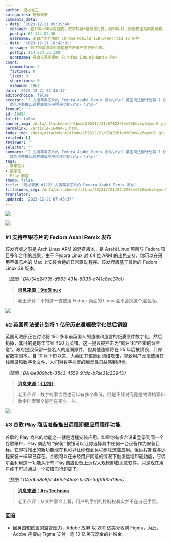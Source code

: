 ```yaml
---
author: 硬核老王
categories: 硬核观察
comments_data:
- date: '2023-12-21 09:39:40'
  message: 在10年~50年范围内，数字档案+备份更可靠，而50年以上则是物理档案更可靠。因为数字档案方便备份制作副本，如果没人维护，50年后存储介质和文件格式等都会变得不确定。说不定100年以后电脑手机已经成为历史，被更强大的交互方式取代。
  postip: 61.144.82.36
  username: 来自广东广州的 Chrome Mobile 119.0|Android 10 用户
- date: '2023-12-21 18:42:01'
  message: 数字档案可靠的前提是不断维护并更新介质。
  postip: 114.224.32.128
  username: 来自江苏无锡的 Firefox 120.0|Ubuntu 用户
count:
  commentnum: 2
  favtimes: 0
  likes: 0
  sharetimes: 0
  viewnum: 1961
date: '2023-12-21 07:43:37'
editorchoice: false
excerpt: "? 支持苹果芯片的 Fedora Asahi Remix 发布\r\n? 英国司法部计划将 1 亿份历史遗嘱数字化然后销毁\r\n? 谷歌 Play
  商店准备推出远程卸载应用程序功能\r\n» \r\n»"
fromurl: ''
id: 16494
islctt: false
banner_img: /data/attachment/album/202312/21/074226fvm960mvkv6mymn9.jpg
permalink: /article-16494-1.html
index_img: /data/attachment/album/202312/21/074226fvm960mvkv6mymn9.jpg
related: []
reviewer: ''
selector: ''
summary: "? 支持苹果芯片的 Fedora Asahi Remix 发布\r\n? 英国司法部计划将 1 亿份历史遗嘱数字化然后销毁\r\n? 谷歌 Play
  商店准备推出远程卸载应用程序功能\r\n» \r\n»"
tags:
- 苹果芯片
- 数字化
- Play 商店
thumb: false
title: '硬核观察 #1222 支持苹果芯片的 Fedora Asahi Remix 发布'
titleindex_img: /data/attachment/album/202312/21/074226fvm960mvkv6mymn9.jpg
translator: ''
updated: '2023-12-21 07:43:37'
---
```


![](/data/attachment/album/202312/21/074226fvm960mvkv6mymn9.jpg)


![](/data/attachment/album/202312/21/074239ipe5aq22e3022y51.png)


### #1 支持苹果芯片的 Fedora Asahi Remix 发布


该发行版之前是 Arch Linux ARM 的混搭版本，是 Asahi Linux 项目与 Fedora 项目多年合作的成果，由于 Fedora Linux 对 64 位 ARM 的出色支持，你可以在采用苹果芯片的 Mac 上安装合适的日常驱动程序。该发行版基于最新的 Fedora Linux 39 版本。


*（插图：DA/34d24735-d563-431e-8035-a741c8ec37a1）*



> 
> **[消息来源：9to5linux](https://9to5linux.com/fedora-asahi-remix-officially-released-for-apple-silicon-macs)**
> 
> 
> 



> 
> 老王点评：不知道一直使用 Fedora 桌面的 Linus 会不会换这个混合版。
> 
> 
> 


![](/data/attachment/album/202312/21/074255vl0nbhnttcc06vtt.png)


### #2 英国司法部计划将 1 亿份历史遗嘱数字化然后销毁


英国司法部正在讨论将 150 多年前英国人的遗嘱和遗言的纸质原件数字化，然后扔掉，其目的是每年节省 450 万英镑。这一提议被抨击为“疯狂”和“严重的馊主意”。政府提议保留一些名人的遗嘱原件，但其他遗嘱将在 25 年后被销毁，只保留数字副本。自 10 月下旬以来，大英图书馆遭到网络攻击，导致用户无法使用在线目录和数字化文件，人们对数字档案的脆弱性日益感到担忧。


*（插图：DA/be809bcb-35c3-4559-91da-b7de31c23943）*



> 
> **[消息来源：《卫报》](https://www.theguardian.com/society/2023/dec/18/ministry-of-justice-plan-to-destroy-historical-wills-is-insane-say-experts)**
> 
> 
> 



> 
> 老王点评：数字档案当然也可以有多个备份，但是不好说究竟是物理档案和数字档案哪个能存在更久一些。
> 
> 
> 


![](/data/attachment/album/202312/21/074314n9fikwb4vr3wsksw.png)


### #3 谷歌 Play 商店准备推出远程卸载应用程序功能


谷歌的 Play 商店的功能之一就是远程安装应用。如果你有多台设备登录到同一个谷歌账户，Play 商店的 “安装” 按钮可以让你选择其中任何一台设备作为安装目标。它即将推出的新功能现在也可以让你做到远程删除这些应用。但远程卸载与远程安装一样早已存在。谷歌可以在未经用户同意的情况下触发远程卸载功能，它偶尔会利用这一功能从所有 Play 商店设备上远程大规模卸载恶意软件。只是现在用户终于可以通过一个按钮自行卸载了。


*（插图：DA/dbd8a8fd-4652-45b3-bc2b-3dfb100a19ad）*



> 
> **[消息来源：Ars Technica](https://arstechnica.com/google/2023/12/the-play-store-will-soon-let-you-uninstall-apps-from-remote-devices/)**
> 
> 
> 



> 
> 老王点评：从某种意义上看，用户的手机的控制权其实并不在自己手里。
> 
> 
> 


### 回音


* 因英国和欧盟的监管压力，Adobe [放弃](https://www.theverge.com/2023/12/18/24005996/adobe-figma-acquisition-abandoned-termination-fee) 以 200 亿美元收购 Figma，为此，Adobe 需要向 Figma 支付一笔 10 亿美元现金的补偿金。